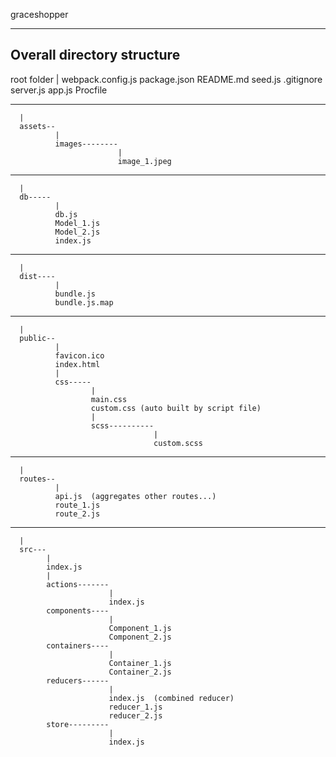 graceshopper

-------
Overall directory structure
-------

root folder
  |
  webpack.config.js
  package.json
  README.md
  seed.js
  .gitignore
  server.js
  app.js
  Procfile

------
      |
      assets--
              |
              images--------
                            |
                            image_1.jpeg
------
      |
      db-----
              | 
              db.js
              Model_1.js
              Model_2.js
              index.js
------
      |
      dist----
              | 
              bundle.js
              bundle.js.map
------
      |
      public--
              |
              favicon.ico
              index.html
              |
              css-----
                      | 
                      main.css
                      custom.css (auto built by script file)
                      |
                      scss----------
                                    |
                                    custom.scss
------
      |
      routes--
              |
              api.js  (aggregates other routes...)
              route_1.js
              route_2.js
------
      |
      src---
            |
            index.js
            | 
            actions-------
                          |
                          index.js
            components----
                          |
                          Component_1.js
                          Component_2.js
            containers----
                          |
                          Container_1.js
                          Container_2.js
            reducers------
                          |
                          index.js  (combined reducer)
                          reducer_1.js
                          reducer_2.js
            store---------
                          |
                          index.js



